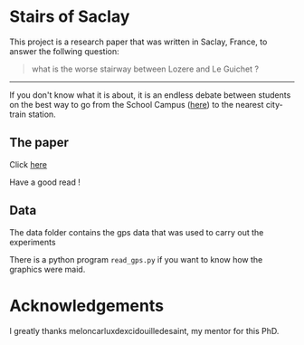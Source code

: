 # Stairs of Saclay


This project is a research paper that was written in Saclay, France, to answer the follwing question:

> what is the worse stairway between Lozere and Le Guichet ?

---

If you don't know what it is about, it is an endless debate between students on the best way to go from the School Campus ([here](https://www.ecosia.org/search?q=plateau%20de%20saclay&addon=firefox&addonversion=4.1.0&method=topbar)) to the nearest city-train station.

## The paper

Click [here](./Stairs_of_Saclay.pdf)

Have a good read !

## Data

The data folder contains the gps data that was used to carry out the experiments

There is a python program `read_gps.py` if you want to know how the graphics were maid.

# Acknowledgements

I greatly thanks meloncarluxdexcidouilledesaint, my mentor for this PhD.

